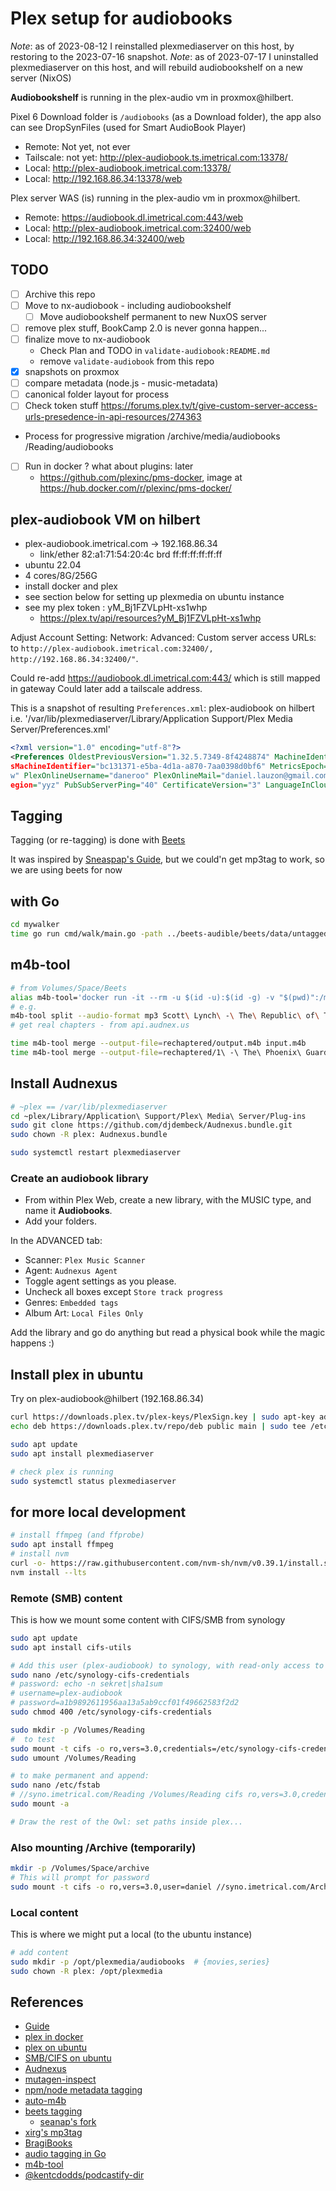 # Plex setup for audiobooks

_Note_: as of 2023-08-12 I reinstalled plexmediaserver on this host, by restoring to the 2023-07-16 snapshot.
_Note_: as of 2023-07-17 I uninstalled plexmediaserver on this host, and will rebuild audiobookshelf on a new server (NixOS)

**Audiobookshelf** is running in the plex-audio vm in proxmox@hilbert.

Pixel 6 Download folder is `/audiobooks` (as a Download folder), the app also can see DropSynFiles (used for Smart AudioBook Player)

- Remote: Not yet, not ever
- Tailscale: not yet: <http://plex-audiobook.ts.imetrical.com:13378/>
- Local: <http://plex-audiobook.imetrical.com:13378/>
- Local: <http://192.168.86.34:13378/web>

Plex server WAS (is) running in the plex-audio vm in proxmox@hilbert.

- Remote: <https://audiobook.dl.imetrical.com:443/web>
- Local: <http://plex-audiobook.imetrical.com:32400/web>
- Local: <http://192.168.86.34:32400/web>

## TODO

- [ ] Archive this repo
- [ ] Move to nx-audiobook - including audiobookshelf
  - [ ] Move audiobookshelf permanent to new NuxOS server
- [ ] remove plex stuff, BookCamp 2.0 is never gonna happen...
- [ ] finalize move to nx-audiobook
  - Check Plan and TODO in `validate-audiobook:README.md`
  - remove `validate-audiobook` from this repo
- [x] snapshots on proxmox
- [ ] compare metadata (node.js - music-metadata)
- [ ] canonical folder layout for process
- [ ] Check token stuff <https://forums.plex.tv/t/give-custom-server-access-urls-presedence-in-api-resources/274363>
- Process for progressive migration /archive/media/audiobooks /Reading/audiobooks
- [ ] Run in docker ? what about plugins: later
  - <https://github.com/plexinc/pms-docker>, image at <https://hub.docker.com/r/plexinc/pms-docker/>

## plex-audiobook VM on hilbert

- plex-audiobook.imetrical.com -> 192.168.86.34
  - link/ether 82:a1:71:54:20:4c brd ff:ff:ff:ff:ff:ff
- ubuntu 22.04
- 4 cores/8G/256G
- install docker and plex
- see section below for setting up plexmedia on ubuntu instance
- see my plex token : yM_Bj1FZVLpHt-xs1whp
  - <https://plex.tv/api/resources?yM_Bj1FZVLpHt-xs1whp>

Adjust Account Setting: Network: Advanced: Custom server access URLs:
to `http://plex-audiobook.imetrical.com:32400/, http://192.168.86.34:32400/"`.

Could re-add <https://audiobook.dl.imetrical.com:443/> which is still mapped in gateway
Could later add a tailscale address.

This is a snapshot of resulting `Preferences.xml`: plex-audiobook on hilbert
i.e. '/var/lib/plexmediaserver/Library/Application Support/Plex Media Server/Preferences.xml'

```xml
<?xml version="1.0" encoding="utf-8"?>
<Preferences OldestPreviousVersion="1.32.5.7349-8f4248874" MachineIdentifier="27d0d69e-7851-4f42-8d87-1f7deb109e43" ProcessedMachineIdentifier="e59a3c2ab3611dc8357e15fd578e338e80bd16c5" Anonymou
sMachineIdentifier="bc131371-e5ba-4d1a-a870-7aa0398d0bf6" MetricsEpoch="1" GlobalMusicVideoPathMigrated="1" AcceptedEULA="1" PublishServerOnPlexOnlineKey="0" PlexOnlineToken="kPMGnjpG-d79e2r3sJw
w" PlexOnlineUsername="daneroo" PlexOnlineMail="daniel.lauzon@gmail.com" DvrIncrementalEpgLoader="0" CertificateUUID="01ff2c859a654348bbac1b4dfd3cd435" PubSubServer="172.105.13.59" PubSubServerR
egion="yyz" PubSubServerPing="40" CertificateVersion="3" LanguageInCloud="1" customConnections="http://plex-audiobook.imetrical.com:32400/, http://192.168.86.34:32400/&quot;"/>
```

## Tagging

Tagging (or re-tagging) is done with [Beets](`./beets/README.md)

It was inspired by [Sneaspap's Guide](https://github.com/seanap/Plex-Audiobook-Guide), but we could'n get mp3tag to work, so we are using beets for now

## with Go

```bash
cd mywalker
time go run cmd/walk/main.go -path ../beets-audible/beets/data/untagged/
```

## m4b-tool

```bash
# from Volumes/Space/Beets
alias m4b-tool='docker run -it --rm -u $(id -u):$(id -g) -v "$(pwd)":/mnt sandreas/m4b-tool:latest'
# e.g.
m4b-tool split --audio-format mp3 Scott\ Lynch\ -\ The\ Republic\ of\ Thieves.m4b
# get real chapters - from api.audnex.us

time m4b-tool merge --output-file=rechaptered/output.m4b input.m4b
time m4b-tool merge --output-file=rechaptered/1\ -\ The\ Phoenix\ Guards/1\ -\ The\ Phoenix\ Guards.m4b 1\ -\ The\ Phoenix\ Guards/
```

## Install Audnexus

```bash
# ~plex == /var/lib/plexmediaserver
cd ~plex/Library/Application\ Support/Plex\ Media\ Server/Plug-ins
sudo git clone https://github.com/djdembeck/Audnexus.bundle.git
sudo chown -R plex: Audnexus.bundle

sudo systemctl restart plexmediaserver
```

### Create an audiobook library

- From within Plex Web, create a new library, with the MUSIC type, and name it **Audiobooks**.
- Add your folders.

In the ADVANCED tab:

- Scanner: `Plex Music Scanner`
- Agent: `Audnexus Agent`
- Toggle agent settings as you please.
- Uncheck all boxes except `Store track progress`
- Genres: `Embedded tags`
- Album Art: `Local Files Only`

Add the library and go do anything but read a physical book while the magic happens :)

## Install plex in ubuntu

Try on plex-audiobook@hilbert (192.168.86.34)

```bash
curl https://downloads.plex.tv/plex-keys/PlexSign.key | sudo apt-key add -
echo deb https://downloads.plex.tv/repo/deb public main | sudo tee /etc/apt/sources.list.d/plexmediaserver.list

sudo apt update
sudo apt install plexmediaserver

# check plex is running
sudo systemctl status plexmediaserver
```

## for more local development

```bash
# install ffmpeg (and ffprobe)
sudo apt install ffmpeg
# install nvm
curl -o- https://raw.githubusercontent.com/nvm-sh/nvm/v0.39.1/install.sh | bash
nvm install --lts
```

### Remote (SMB) content

This is how we mount some content with CIFS/SMB from synology

```bash
sudo apt update
sudo apt install cifs-utils

# Add this user (plex-audiobook) to synology, with read-only access to Share(s)
sudo nano /etc/synology-cifs-credentials
# password: echo -n sekret|sha1sum
# username=plex-audiobook
# password=a1b9892611956aa13a5ab9ccf01f49662583f2d2
sudo chmod 400 /etc/synology-cifs-credentials

sudo mkdir -p /Volumes/Reading
#  to test
sudo mount -t cifs -o ro,vers=3.0,credentials=/etc/synology-cifs-credentials //syno.imetrical.com/Reading /Volumes/Reading
sudo umount /Volumes/Reading

# to make permanent and append:
sudo nano /etc/fstab
# //syno.imetrical.com/Reading /Volumes/Reading cifs ro,vers=3.0,credentials=/etc/synology-cifs-credentials
sudo mount -a

# Draw the rest of the Owl: set paths inside plex...
```

### Also mounting /Archive (temporarily)

```bash
mkdir -p /Volumes/Space/archive
# This will prompt for password
sudo mount -t cifs -o ro,vers=3.0,user=daniel //syno.imetrical.com/Archive /Volumes/Space/archive
```

### Local content

This is where we might put a local (to the ubuntu instance)

```bash
# add content
sudo mkdir -p /opt/plexmedia/audiobooks  # {movies,series}
sudo chown -R plex: /opt/plexmedia
```

## References

- [Guide](https://github.com/seanap/Plex-Audiobook-Guide?utm_source=pocket_mylist#players)
- [plex in docker](https://github.com/plexinc/pms-docker)
- [plex on ubuntu](https://linuxize.com/post/how-to-install-plex-media-server-on-ubuntu-20-04/)
- [SMB/CIFS on ubuntu](https://linuxhint.com/mount-smb-shares-on-ubuntu/)
- [Audnexus](https://github.com/djdembeck/Audnexus.bundle)
- [mutagen-inspect](https://mutagen.readthedocs.io/en/latest/man/mutagen-inspect.html)
- [npm/node metadata tagging](https://www.npmjs.com/package/music-metadata)
- [auto-m4b](https://registry.hub.docker.com/r/seanap/auto-m4b/)
- [beets tagging](https://github.com/Neurrone/beets-audible)
  - [seanap's fork](https://github.com/seanap/beets-audible)
- [xirg's mp3tag](https://github.com/Xirg/docker-mp3tag)
- [BragiBooks](https://github.com/djdembeck/bragibooks)
- [audio tagging in Go](https://github.com/dhowden/tag)
- [m4b-tool](https://github.com/sandreas/m4b-tool)
- [@kentcdodds/podcastify-dir](https://github.com/kentcdodds/podcastify-dir)

